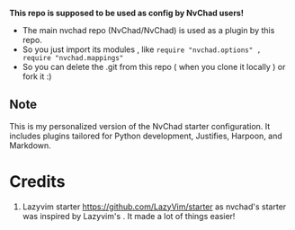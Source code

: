**This repo is supposed to be used as config by NvChad users!**

- The main nvchad repo (NvChad/NvChad) is used as a plugin by this repo.
- So you just import its modules , like `require "nvchad.options" , require "nvchad.mappings"`
- So you can delete the .git from this repo ( when you clone it locally ) or fork it :)

## Note
This is my personalized version of the NvChad starter configuration. It includes plugins tailored for Python development, Justifies, Harpoon, and Markdown.

# Credits

1) Lazyvim starter https://github.com/LazyVim/starter as nvchad's starter was inspired by Lazyvim's . It made a lot of things easier!
